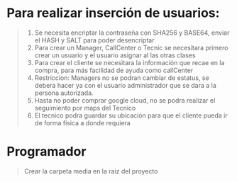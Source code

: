 # Para realizar inserción de usuarios:
> 1. Se necesita encriptar la contraseña con SHA256 y BASE64, enviar el HASH y SALT para poder desencriptar
> 2. Para crear un Manager, CallCenter o Tecnic se necesitara primero crear un usuario y el usuario asignar al las otras clases
> 3. Para crear el cliente se necesitara la información que recae en la compra, para más facilidad de ayuda como callCenter
> 4. Restriccion: Managers no se podran cambiar de estatus, se debera hacer ya con el usuario administrador que se dara a la persona autorizada.
> 5. Hasta no poder comprar google cloud, no se podra realizar el seguimiento por maps del Tecnico
> 6. El tecnico podra guardar su ubicación para que el cliente pueda ir de forma física a donde requiera

# Programador
> Crear la carpeta media en la raiz del proyecto